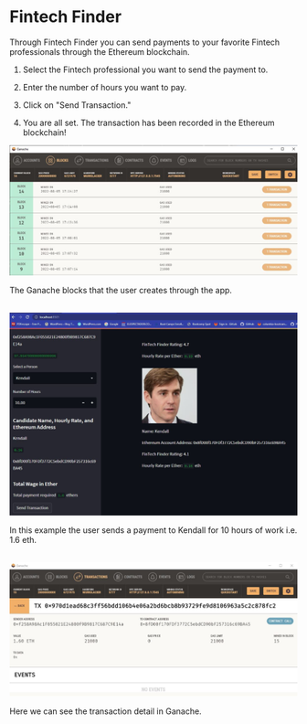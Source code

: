 # Fintech Finder

Through Fintech Finder you can send payments to your favorite Fintech professionals through the Ethereum blockchain. 

1) Select the Fintech professional you want to send the payment to.

2) Enter the number of hours you want to pay.

3) Click on "Send Transaction."

4) You are all set. The transaction has been recorded in the Ethereum blockchain!

<p align='center'> <img src='images/picture_blocks.JPG'></p>
The Ganache blocks that the user creates through the app. 
 <br>
  <br>
<p align='center'> <img src='images/picture_streamlit.JPG'></p>
In this example the user sends a payment to Kendall for 10 hours of work i.e. 1.6 eth.
<br>
<br>
<p align='center'> <img src='images/picture_transaction.JPG'></p>
Here we can see the transaction detail in Ganache.





